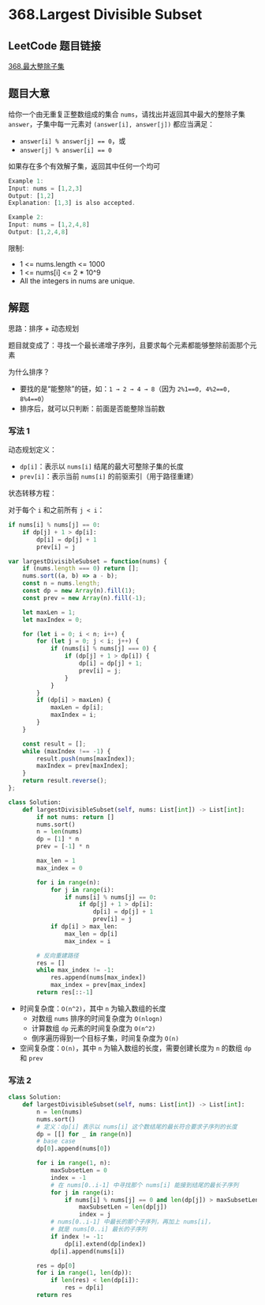 # 368.Largest Divisible Subset

## LeetCode 题目链接

[368.最大整除子集](https://leetcode.cn/problems/largest-divisible-subset/)

## 题目大意

给你一个由无重复正整数组成的集合 `nums`，请找出并返回其中最大的整除子集 `answer`，子集中每一元素对 `(answer[i], answer[j])` 都应当满足：
- `answer[i] % answer[j] == 0`，或
- `answer[j] % answer[i] == 0`
  
如果存在多个有效解子集，返回其中任何一个均可

```js
Example 1:
Input: nums = [1,2,3]
Output: [1,2]
Explanation: [1,3] is also accepted.

Example 2:
Input: nums = [1,2,4,8]
Output: [1,2,4,8]
```

限制:
- 1 <= nums.length <= 1000
- 1 <= nums[i] <= 2 * 10^9
- All the integers in nums are unique.

## 解题

思路：排序 + 动态规划

题目就变成了：寻找一个最长递增子序列，且要求每个元素都能够整除前面那个元素

为什么排序？
- 要找的是“能整除”的链，如：`1 → 2 → 4 → 8`（因为 `2%1==0, 4%2==0, 8%4==0`）
- 排序后，就可以只判断：前面是否能整除当前数

### 写法 1

动态规划定义：
- `dp[i]`：表示以 `nums[i]` 结尾的最大可整除子集的长度
- `prev[i]`：表示当前 `nums[i]` 的前驱索引（用于路径重建）

状态转移方程：

对于每个 `i` 和之前所有 `j < i`：

```python
if nums[i] % nums[j] == 0:
    if dp[j] + 1 > dp[i]:
        dp[i] = dp[j] + 1
        prev[i] = j
```

```js
var largestDivisibleSubset = function(nums) {
    if (nums.length === 0) return [];
    nums.sort((a, b) => a - b);
    const n = nums.length;
    const dp = new Array(n).fill(1);
    const prev = new Array(n).fill(-1);

    let maxLen = 1;
    let maxIndex = 0;

    for (let i = 0; i < n; i++) {
        for (let j = 0; j < i; j++) {
            if (nums[i] % nums[j] === 0) {
                if (dp[j] + 1 > dp[i]) {
                    dp[i] = dp[j] + 1;
                    prev[i] = j;
                }
            }
        }
        if (dp[i] > maxLen) {
            maxLen = dp[i];
            maxIndex = i;
        }
    }

    const result = [];
    while (maxIndex !== -1) {
        result.push(nums[maxIndex]);
        maxIndex = prev[maxIndex];
    }
    return result.reverse();
};
```
```python
class Solution:
    def largestDivisibleSubset(self, nums: List[int]) -> List[int]:
        if not nums: return []
        nums.sort()
        n = len(nums)
        dp = [1] * n
        prev = [-1] * n

        max_len = 1
        max_index = 0

        for i in range(n):
            for j in range(i):
                if nums[i] % nums[j] == 0:
                    if dp[j] + 1 > dp[i]:
                        dp[i] = dp[j] + 1
                        prev[i] = j
            if dp[i] > max_len:
                max_len = dp[i]
                max_index = i

        # 反向重建路径
        res = []
        while max_index != -1:
            res.append(nums[max_index])
            max_index = prev[max_index]
        return res[::-1]
```

- 时间复杂度：`O(n^2)`，其中 `n` 为输入数组的长度
  - 对数组 `nums` 排序的时间复杂度为 `O(nlogn)`
  - 计算数组 `dp` 元素的时间复杂度为 `O(n^2)`
  - 倒序遍历得到一个目标子集，时间复杂度为 `O(n)`
- 空间复杂度：`O(n)`，其中 `n` 为输入数组的长度，需要创建长度为 `n` 的数组 `dp` 和 `prev`

### 写法 2

```python
class Solution:
    def largestDivisibleSubset(self, nums: List[int]) -> List[int]:
        n = len(nums)
        nums.sort()
        # 定义：dp[i] 表示以 nums[i] 这个数结尾的最长符合要求子序列的长度
        dp = [[] for _ in range(n)]
        # base case
        dp[0].append(nums[0])

        for i in range(1, n):
            maxSubsetLen = 0
            index = -1
            # 在 nums[0..i-1] 中寻找那个 nums[i] 能接到结尾的最长子序列
            for j in range(i):
                if nums[i] % nums[j] == 0 and len(dp[j]) > maxSubsetLen:
                    maxSubsetLen = len(dp[j])
                    index = j
            # nums[0..i-1] 中最长的那个子序列，再加上 nums[i]，
            # 就是 nums[0..i] 最长的子序列
            if index != -1:
                dp[i].extend(dp[index])
            dp[i].append(nums[i])

        res = dp[0]
        for i in range(1, len(dp)):
            if len(res) < len(dp[i]):
                res = dp[i]
        return res
```